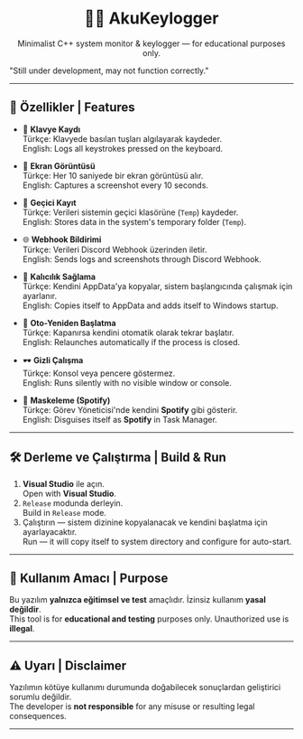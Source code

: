 <h1 align="center">🕵️‍♂️ AkuKeylogger</h1>
<p align="center">Minimalist C++ system monitor & keylogger — for educational purposes only.</p>

"Still under development, may not function correctly."

---

## 🚀 Özellikler | Features

- 🧠 **Klavye Kaydı**  
  Türkçe: Klavyede basılan tuşları algılayarak kaydeder.  
  English: Logs all keystrokes pressed on the keyboard.

- 📸 **Ekran Görüntüsü**  
  Türkçe: Her 10 saniyede bir ekran görüntüsü alır.  
  English: Captures a screenshot every 10 seconds.

- 💾 **Geçici Kayıt**  
  Türkçe: Verileri sistemin geçici klasörüne (`Temp`) kaydeder.  
  English: Stores data in the system's temporary folder (`Temp`).

- 🌐 **Webhook Bildirimi**  
  Türkçe: Verileri Discord Webhook üzerinden iletir.  
  English: Sends logs and screenshots through Discord Webhook.

- 📁 **Kalıcılık Sağlama**  
  Türkçe: Kendini AppData'ya kopyalar, sistem başlangıcında çalışmak için ayarlanır.  
  English: Copies itself to AppData and adds itself to Windows startup.

- 🔁 **Oto-Yeniden Başlatma**  
  Türkçe: Kapanırsa kendini otomatik olarak tekrar başlatır.  
  English: Relaunches automatically if the process is closed.

- 🕶️ **Gizli Çalışma**  
  Türkçe: Konsol veya pencere göstermez.  
  English: Runs silently with no visible window or console.

- 🎵 **Maskeleme (Spotify)**  
  Türkçe: Görev Yöneticisi'nde kendini **Spotify** gibi gösterir.  
  English: Disguises itself as **Spotify** in Task Manager.

---

## 🛠️ Derleme ve Çalıştırma | Build & Run

1. **Visual Studio** ile açın.  
   Open with **Visual Studio**.
2. `Release` modunda derleyin.  
   Build in `Release` mode.
3. Çalıştırın — sistem dizinine kopyalanacak ve kendini başlatma için ayarlayacaktır.  
   Run — it will copy itself to system directory and configure for auto-start.

---

## 📌 Kullanım Amacı | Purpose

Bu yazılım **yalnızca eğitimsel ve test** amaçlıdır. İzinsiz kullanım **yasal değildir**.  
This tool is for **educational and testing** purposes only. Unauthorized use is **illegal**.

---

## ⚠️ Uyarı | Disclaimer

Yazılımın kötüye kullanımı durumunda doğabilecek sonuçlardan geliştirici sorumlu değildir.  
The developer is **not responsible** for any misuse or resulting legal consequences.

---
